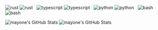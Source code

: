 <!-- ### Hi there 👋 -->

![rust](https://img.shields.io/badge/-Rust-dddddd?style=flat&logo=Rust&logoColor=000000#gh-light-mode-only)
![rust](https://img.shields.io/badge/-Rust-555555?style=flat&logo=Rust&logoColor=000000#gh-dark-mode-only)
&nbsp;
![typescript](https://img.shields.io/badge/-Typescript-dddddd?style=flat&logo=Typescript&logoColor=3178C6#gh-light-mode-only)
![typescript](https://img.shields.io/badge/-Typescript-555555?style=flat&logo=Typescript&logoColor=3178C6#gh-dark-mode-only)
&nbsp;
![python](https://img.shields.io/badge/-Python-dddddd?style=flat&logo=Python&logoColor=ffdd54#gh-light-mode-only)
![python](https://img.shields.io/badge/-Python-555555?style=flat&logo=Python&logoColor=ffdd54#gh-dark-mode-only)
&nbsp;
![bash](https://img.shields.io/badge/-Bash-dddddd?style=flat&logo=GNU-Bash&logoColor=4EAA25#gh-light-mode-only)
![bash](https://img.shields.io/badge/-Bash-555555?style=flat&logo=GNU-Bash&logoColor=4EAA25#gh-dark-mode-only)

<!-- <details> -->
  <!-- <summary>:zap: GitHub Stats</summary> -->
  <img align="left" alt="mayone's GitHub Stats" src="https://github-readme-stats.vercel.app/api?username=mayone&show_icons=true&theme=vision-friendly-dark&bg_color=75,000099,cc3300&border_color=0c1a25#gh-light-mode-only" />
  <!-- <img align="left" alt="mayone's GitHub Stats" src="https://github-readme-stats.vercel.app/api?username=mayone&show_icons=true&theme=vision-friendly-dark&bg_color=75,000066,990000&border_color=0c1a25" /> -->
  <img align="left" alt="mayone's GitHub Stats" src="https://github-readme-stats.vercel.app/api?username=mayone&show_icons=true&theme=vision-friendly-dark&bg_color=80,000044,660000&border_color=0c1a25#gh-dark-mode-only" />
  <!-- <img align="left" alt="mayone's GitHub Stats" src="https://github-readme-stats.vercel.app/api?username=mayone&show_icons=true&theme=vision-friendly-dark&bg_color=80,19113E,041D75&border_color=0c1a25" /> -->
  <!-- <img align="left" alt="mayone's GitHub Stats" src="https://github-readme-stats.vercel.app/api?username=mayone&show_icons=true&theme=vision-friendly-dark&bg_color=60,09131B,020000&border_color=0c1a25" /> -->

<!-- </details> -->

<!--
**mayone/mayone** is a ✨ _special_ ✨ repository because its `README.md` (this file) appears on your GitHub profile.

Here are some ideas to get you started:

- 🔭 I’m currently working on ...
- 🌱 I’m currently learning ...
- 👯 I’m looking to collaborate on ...
- 🤔 I’m looking for help with ...
- 💬 Ask me about ...
- 📫 How to reach me: ...
- 😄 Pronouns: ...
- ⚡ Fun fact: ...
-->
